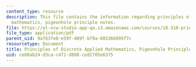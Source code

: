 ```yaml
---
content_type: resource
description: This file contains the information regarding principles of discrete applied
  mathematics, pigeonhole principle notes.
file: https://ol-ocw-studio-app-qa.s3.amazonaws.com/courses/18-310-principles-of-discrete-applied-mathematics-fall-2013/ce68ab24d3cac4f2d808ced2705e6375_MIT18_310F13_Ch2.pdf
file_type: application/pdf
parent_uid: 9a763fe0-e59f-409f-b79a-803366095f7c
resourcetype: Document
title: Principles of Discrete Applied Mathematics, Pigeonhole Principle Notes
uid: ce68ab24-d3ca-c4f2-d808-ced2705e6375
---
```

